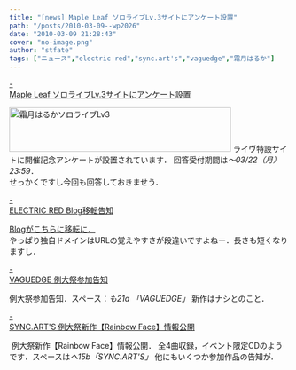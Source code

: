 ```yaml
---
title: "[news] Maple Leaf ソロライブLv.3サイトにアンケート設置"
path: "/posts/2010-03-09--wp2026"
date: "2010-03-09 21:28:43"
cover: "no-image.png"
author: "stfate"
tags: ["ニュース","electric red","sync.art's","vaguedge","霜月はるか"]
---
```


<style type="text/css">
<!--
p {white-space: pre-wrap};
-->
</style>

<a class="topics" href="http://shimotsukin.com/" target="_blank">- Maple Leaf ソロライブLv.3サイトにアンケート設置</a>
<div class="news"><a href="http://shimotsukin.com/live/" target="_blank"><img src="http://shimotsukin.com/live/ban_lv3.jpg" width="400" height="80" border="0" alt="霜月はるかソロライブLv3"></a>
ライヴ特設サイトに開催記念アンケートが設置されています．
回答受付期間は<em>～03/22（月） 23:59</em>．
<div id="talk">せっかくですし今回も回答しておきませう．</div></div>

<a class="topics" href="http://electricred.jp/" target="_blank">- ELECTRIC RED Blog移転告知</a>
<div class="news"><a href="http://electricred.jp/" target="_blank">Blogがこちらに移転に．</a>
<div id="talk">やっぱり独自ドメインはURLの覚えやすさが段違いですよねー．長さも短くなりますし．</div></div>

<a class="topics" href="http://hull.s53.xrea.com/" target="_blank">- VAGUEDGE 例大祭参加告知</a>
<div class="news">例大祭参加告知．スペース：<em>も21a 「VAGUEDGE」</em>
新作はナシとのこと．</div>

<a class="topics" href="http://syncarts.jp/" target="_blank">- SYNC.ART'S 例大祭新作【Rainbow Face】情報公開</a>
<div class="news"><a href="http://syncarts.jp/" target="_blank"><img src="http://syncarts.jp/cd/img/5026bn_s1.jpg" alt="" /></a>
例大祭新作【Rainbow Face】情報公開．
全4曲収録，イベント限定CDのようです．スペースは<em>ヘ15b「SYNC.ART'S」</em>
他にもいくつか参加作品の告知が．</div>